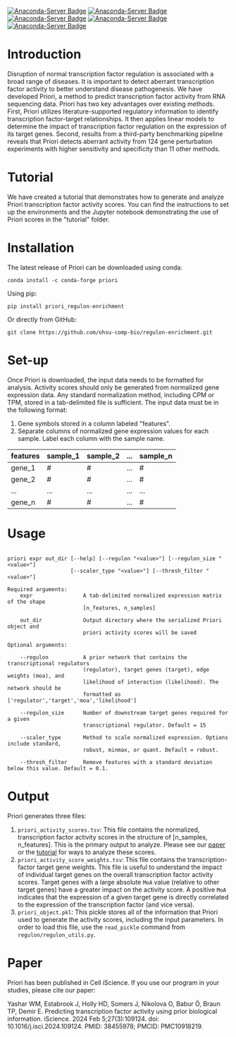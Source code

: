 [![Anaconda-Server Badge](https://anaconda.org/conda-forge/priori/badges/version.svg)](https://anaconda.org/conda-forge/priori)
[![Anaconda-Server Badge](https://anaconda.org/conda-forge/priori/badges/latest_release_date.svg)](https://anaconda.org/conda-forge/priori)
[![Anaconda-Server Badge](
https://anaconda.org/conda-forge/priori/badges/platforms.svg)](https://anaconda.org/conda-forge/priori)
[![Anaconda-Server Badge](https://anaconda.org/conda-forge/priori/badges/license.svg)](https://anaconda.org/conda-forge/priori)
[![Anaconda-Server Badge](https://anaconda.org/conda-forge/priori/badges/downloads.svg)](https://anaconda.org/conda-forge/priori)

# Introduction

Disruption of normal transcription factor regulation is associated with a broad range of diseases. It is important to detect aberrant transcription factor activity to better understand disease pathogenesis. We have developed Priori, a method to predict transcription factor activity from RNA sequencing data. Priori has two key advantages over existing methods. First, Priori utilizes literature-supported regulatory information to identify transcription factor-target relationships. It then applies linear models to determine the impact of transcription factor regulation on the expression of its target genes. Second, results from a third-party benchmarking pipeline reveals that Priori detects aberrant activity from 124 gene perturbation experiments with higher sensitivity and specificity than 11 other methods.

# Tutorial

We have created a tutorial that demonstrates how to generate and analyze Priori transcription factor activity scores. You can find the instructions to set up the environments and the Jupyter notebook demonstrating the use of Priori scores in the "tutorial" folder.

# Installation

The latest release of Priori can be downloaded using conda:
```
conda install -c conda-forge priori
```

Using pip:
```
pip install priori_regulon-enrichment
```

Or directly from GitHub: 
```
git clone https://github.com/ohsu-comp-bio/regulon-enrichment.git
```

# Set-up

Once Priori is downloaded, the input data needs to be formatted for analysis. Activity scores should only be generated from normalized gene expression data. Any standard normalization method, including CPM or TPM, stored in a tab-delimited file is sufficient. The input data must be in the following format:
  1. Gene symbols stored in a column labeled "features". 
  2. Separate columns of normalized gene expression values for each sample. Label each column with the sample name.

| features  | sample_1 | sample_2 | ... | sample_n |
| ------------- | ------------- | ------------- | ------------- | ------------- |
| gene_1  | #  | # | ... | # |
| gene_2  | #  | # | ... | # |
| ...  | ...  | ... | ... | ... |
| gene_n  | #  | # | ... | # |

# Usage
```

priori expr out_dir [--help] [--regulon "<value>"] [--regulon_size "<value>"] 
                    [--scaler_type "<value>"] [--thresh_filter "<value>"] 

Required arguments:
    expr                A tab-delimited normalized expression matrix of the shape 
                        [n_features, n_samples]
                        
    out_dir             Output directory where the serialized Priori object and 
                        priori activity scores will be saved

Optional arguments:

    --regulon           A prior network that contains the transcriptional regulators 
                        (regulator), target genes (target), edge weights (moa), and
                        likelihood of interaction (likelihood). The network should be 
                        formatted as ['regulator','target','moa','likelihood']
                        
    --regulon_size      Number of downstream target genes required for a given 
                        transcriptional regulator. Default = 15
                        
    --scaler_type       Method to scale normalized expression. Options include standard, 
                        robust, minmax, or quant. Default = robust.
                        
    --thresh_filter     Remove features with a standard deviation below this value. Default = 0.1.
```

# Output

Priori generates three files: 
  1. `priori_activity_scores.tsv`: This file contains the normalized, transcription factor activity scores in the structure of [n_samples, n_features]. This is the primary output to analyze. Please see our [paper](https://doi.org/10.1016/j.isci.2024.109124) or the [tutorial](https://github.com/ohsu-comp-bio/regulon-enrichment/tree/master/tutorial) for ways to analyze these scores.
  2. `priori_activity_score_weights.tsv`: This file contains the transcription-factor target gene weights. This file is useful to understand the impact of individual target genes on the overall transcription factor activity scores. Target genes with a large absolute `MoA` value (relative to other target genes) have a greater impact on the activity score. A positive `MoA` indicates that the expression of a given target gene is directly correlated to the expression of the transcription factor (and vice versa).
  3. `priori_object.pkl`: This pickle stores all of the information that Priori used to generate the activity scores, including the input parameters. In order to load this file, use the `read_pickle` command from `regulon/regulon_utils.py`. 

# Paper

Priori has been published in Cell iScience. If you use our program in your studies, please cite our paper:

Yashar WM, Estabrook J, Holly HD, Somers J, Nikolova O, Babur Ö, Braun TP, Demir E. Predicting transcription factor activity using prior biological information. iScience. 2024 Feb 5;27(3):109124. doi: 10.1016/j.isci.2024.109124. PMID: 38455978; PMCID: PMC10918219.
